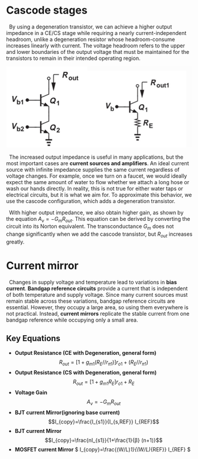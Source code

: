 # Cascode stages
&nbsp; By using a degeneration transistor, we can achieve a higher output impedance in a CE/CS stage while requiring a nearly current-independent
headroom, unlike a degeneration resistor whose headroom-consume increases linearly with current. The voltage headroom refers to the upper 
and lower boundaries of the output voltage that must be maintained for the transistors to remain in their intended operating region.

<img src="../images/cascode.jpg" alt="cascode.jpg" width="700"/>

&nbsp; The increased output impedance is useful in many applications, but the most important cases are **current sources and amplifiers**. An 
ideal current source with infinite impedance supplies the same current regardless of voltage changes. For example, once we turn on a faucet, we
would ideally expect the same amount of water to flow whether we attach a long hose or wash our hands directly. In reality, this is not true for
either water taps or electrical circuits, but it is what we aim for. To approximate this behavior, we use the cascode configuration, which adds a
degeneration transistor.

&nbsp; With higher output impedance, we also obtain higher gain, as shown by the equation $A_v=-G_m R_{out}$​. This equation can be derived
by converting the circuit into its Norton equivalent. The transconductance $G_m$  does not change significantly when we add the cascode transistor,
but $R_{out}$ increases greatly. 

# Current mirror
&nbsp; Changes in supply voltage and temperature lead to variations in **bias current**. **Bandgap reference circuits** provide a current that is 
independent of both temperature and supply voltage. Since many current sources must remain stable across these variations, bandgap reference circuits
are essential. However, they occupy a large area, so using them everywhere is not practical. Instead, **current mirrors** replicate the stable current
from one bandgap reference while occupying only a small area.

## Key Equations
- **Output Resistance (CE with Degeneration, general form)**
$$R_{out}=[1+g_{m1} (R_E//r_{π1})] r_{o1}+(R_E//r_{π1})$$
- **Output Resistance (CS with Degeneration, general form)**
$$R_{out}=[1+g_{m1} R_E] r_{o1}+R_E$$
- **Voltage Gain**
$$A_v=-G_m R_{out}$$
- **BJT current Mirror(ignoring base current)**
$$I_{copy}=\frac{I_{s1}}{I_{s,REF}} I_{REF}$$
- **BJT current Mirror**
$$I_{copy}=\frac{nI_{s1}}{1+\frac{1}{β} (n+1)}$$
- **MOSFET current Mirror**
 $ I_{copy}=\frac{(W/L)_1}{(W/L)_{REF}} I_{REF} $
